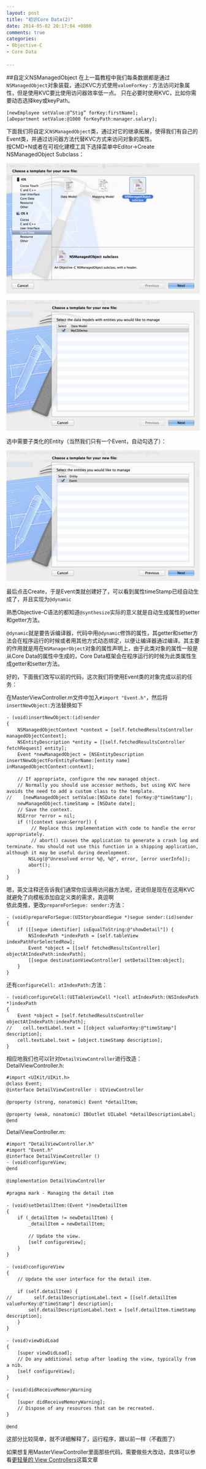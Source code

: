 ```yaml
---
layout: post
title: "初识Core Data(2)"
date: 2014-05-02 20:17:04 +0800
comments: true
categories: 
- Objective-C
- Core Data

---
```

##自定义NSManagedObject
在上一篇教程中我们每条数据都是通过`NSManagedObject`对象装载，通过KVC方式使用`valueForKey：`方法访问对象属性，但是使用KVC要比使用访问器效率低一点。 只在必要时使用KVC，比如你需要动态选择key或keyPath。  

``` objc
[newEmployee setValue:@”Stig” forKey:firstName];
[aDepartment setValue:@1000 forKeyPath:manager.salary];
``` 

下面我们将自定义`NSManagedObject`类，通过对它的继承拓展，使得我们有自己的Event类，并通过访问器方法代替KVC方式来访问对象的属性。  
按CMD+N或者在可视化建模工具下选择菜单中Editor->Create NSManagedObject Subclass：  

![](/images/blog/QQ20140502-1@2x.png)  

![](/images/blog/QQ20140502-2@2x.png)  

选中需要子类化的Entity（当然我们只有一个Event，自动勾选了）：  

![](/images/blog/QQ20140502-3@2x.png)  

最后点击Create，于是Event类就创建好了，可以看到属性timeStamp已经自动生成了，并且实现为`@dynamic`  

熟悉Objective-C语法的都知道`@synthesize`实际的意义就是自动生成属性的setter和getter方法。  

`@dynamic`就是要告诉编译器，代码中用`@dynamic`修饰的属性，其getter和setter方法会在程序运行的时候或者用其他方式动态绑定，以便让编译器通过编译。其主要的作用就是用在`NSManagerObject`对象的属性声明上，由于此类对象的属性一般是从Core Data的属性中生成的，Core Data框架会在程序运行的时候为此类属性生成getter和setter方法。  

好的，下面我们改写以前的代码，这次我们将使用Event类的对象完成以前的任务：  

在MasterViewController.m文件中加入`#import "Event.h"`，然后将`insertNewObject:`方法替换如下  

``` 
- (void)insertNewObject:(id)sender
{
    NSManagedObjectContext *context = [self.fetchedResultsController managedObjectContext];
    NSEntityDescription *entity = [[self.fetchedResultsController fetchRequest] entity];
    Event *newManagedObject = [NSEntityDescription insertNewObjectForEntityForName:[entity name] inManagedObjectContext:context];
    
    // If appropriate, configure the new managed object.
    // Normally you should use accessor methods, but using KVC here avoids the need to add a custom class to the template.
//    [newManagedObject setValue:[NSDate date] forKey:@"timeStamp"];
    newManagedObject.timeStamp = [NSDate date];
    // Save the context.
    NSError *error = nil;
    if (![context save:&error]) {
         // Replace this implementation with code to handle the error appropriately.
         // abort() causes the application to generate a crash log and terminate. You should not use this function in a shipping application, although it may be useful during development. 
        NSLog(@"Unresolved error %@, %@", error, [error userInfo]);
        abort();
    }
}
``` 
嗯，英文注释还告诉我们通常你应该用访问器方法呢，还说但是现在在这用KVC就避免了向模板添加自定义类的需求，真逗啊  
依此类推，更改`prepareForSegue: sender:`方法：    

``` 
- (void)prepareForSegue:(UIStoryboardSegue *)segue sender:(id)sender
{
    if ([[segue identifier] isEqualToString:@"showDetail"]) {
        NSIndexPath *indexPath = [self.tableView indexPathForSelectedRow];
        Event *object = [[self fetchedResultsController] objectAtIndexPath:indexPath];
        [[segue destinationViewController] setDetailItem:object];
    }
}
``` 

还有`configureCell: atIndexPath:`方法：  

``` 
- (void)configureCell:(UITableViewCell *)cell atIndexPath:(NSIndexPath *)indexPath
{
    Event *object = [self.fetchedResultsController objectAtIndexPath:indexPath];
//    cell.textLabel.text = [[object valueForKey:@"timeStamp"] description];
    cell.textLabel.text = [object.timeStamp description];
}
``` 
相应地我们也可以针对`DetailViewController`进行改造：  
DetailViewController.h:  

``` 
#import <UIKit/UIKit.h>
@class Event;
@interface DetailViewController : UIViewController

@property (strong, nonatomic) Event *detailItem;

@property (weak, nonatomic) IBOutlet UILabel *detailDescriptionLabel;
@end
``` 

DetailViewController.m:  

``` 
#import "DetailViewController.h"
#import "Event.h"
@interface DetailViewController ()
- (void)configureView;
@end

@implementation DetailViewController

#pragma mark - Managing the detail item

- (void)setDetailItem:(Event *)newDetailItem
{
    if (_detailItem != newDetailItem) {
        _detailItem = newDetailItem;
        
        // Update the view.
        [self configureView];
    }
}

- (void)configureView
{
    // Update the user interface for the detail item.

    if (self.detailItem) {
//        self.detailDescriptionLabel.text = [[self.detailItem valueForKey:@"timeStamp"] description];
        self.detailDescriptionLabel.text = [self.detailItem.timeStamp description];
    }
}

- (void)viewDidLoad
{
    [super viewDidLoad];
	// Do any additional setup after loading the view, typically from a nib.
    [self configureView];
}

- (void)didReceiveMemoryWarning
{
    [super didReceiveMemoryWarning];
    // Dispose of any resources that can be recreated.
}

@end
``` 
这部分比较简单，就不详细解释了，运行程序，跟以前一样（不截图了）  

如果想复用MasterViewController里面那些代码，需要做些大改动，具体可以参看[更轻量的 View Controllers](http://objccn.io/issue-1-1/)这篇文章  

